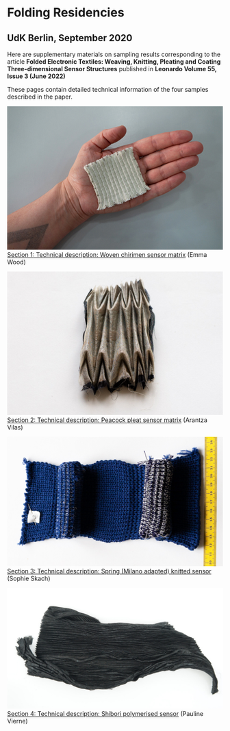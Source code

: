 # Folding Residencies


## UdK Berlin, September 2020 

Here are supplementary materials on sampling results corresponding to the article **Folded Electronic Textiles: Weaving, Knitting, Pleating and Coating
Three-dimensional Sensor Structures** published in **Leonardo Volume 55, Issue 3 (June 2022)**

These pages contain detailed technical information of the four samples described in the paper.

![](https://github.com/Pleated-Electronics/Folding-Residencies-2020/blob/main/figures_making/Sample1_woven_fig1.jpg)
[Section 1: Technical description: Woven chirimen sensor matrix](https://github.com/Pleated-Electronics/Folding-Residencies-2020/wiki/Technical-description:-Woven-chirimen-sensor-matrix) (Emma Wood)

![](https://github.com/Pleated-Electronics/Folding-Residencies-2020/blob/main/figures_making/Sample1_pleated_fig1.jpg)
[Section 2: Technical description: Peacock pleat sensor matrix](https://github.com/Pleated-Electronics/Folding-Residencies-2020/wiki/Technical-description:-Peacock-pleat-sensor-matrix) (Arantza Vilas)

![](https://github.com/Pleated-Electronics/Folding-Residencies-2020/blob/main/figures_making/Sample1_knitted_fig1.jpg)
[Section 3: Technical description: Spring (Milano adapted) knitted sensor](https://github.com/Pleated-Electronics/Folding-Residencies-2020/wiki/Technical-description:-Spring-(Milano-adapted)-knitted-sensor) (Sophie Skach)

![](https://github.com/Pleated-Electronics/Folding-Residencies-2020/blob/main/figures_making/Sample4_polymerised_fig1.jpg)
[Section 4: Technical description: Shibori polymerised sensor](https://github.com/Pleated-Electronics/Folding-Residencies-2020/wiki/Technical-description:-Shibori-polymerised-sensor) (Pauline Vierne)
